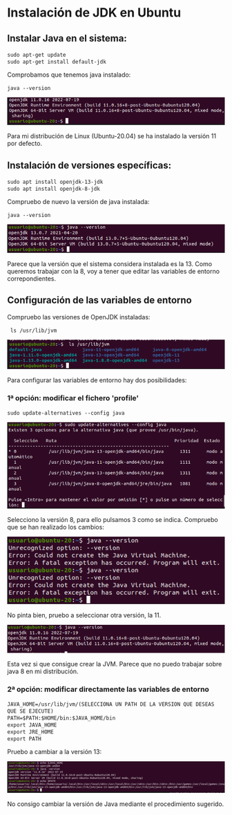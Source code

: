 # Instalación de JDK en Ubuntu

## Instalar Java en el sistema:

    sudo apt-get update
    sudo apt-get install default-jdk

Comprobamos que tenemos java instalado:

    java --version

<img src="img/cap1.png">

Para mi distribución de Linux (Ubuntu-20.04) se ha instalado la versión 11 por defecto. 

## Instalación de versiones específicas:

    sudo apt install openjdk-13-jdk
    sudo apt install openjdk-8-jdk

Compruebo de nuevo la versión de java instalada:

    java --version

<img src="img/cap2.png">

Parece que la versión que el sistema considera instalada es la 13.
Como queremos trabajar con la 8, voy a tener que editar las variables de entorno correpondientes.

## Configuración de las variables de entorno

Compruebo las versiones de OpenJDK instaladas:

     ls /usr/lib/jvm

<img src="img/cap3.png">

Para configurar las variables de entorno hay dos posibilidades:

### 1ª opción: modificar el fichero 'profile'

    sudo update-alternatives --config java

<img src="img/cap4.png">

Selecciono la versión 8, para ello pulsamos 3 como se indica.
Compruebo que se han realizado los cambios:

<img src="img/cap5.png">

No pinta bien, pruebo a seleccionar otra versión, la 11.

<img src="img/cap6.png">

Esta vez si que consigue crear la JVM. Parece que no puedo trabajar sobre java 8 en mi distribución. 

### 2ª opción: modificar directamente las variables de entorno

    JAVA_HOME=/usr/lib/jvm/(SELECCIONA UN PATH DE LA VERSION QUE DESEAS QUE SE EJECUTE)
    PATH=$PATH:$HOME/bin:$JAVA_HOME/bin
    export JAVA_HOME
    export JRE_HOME
    export PATH

Pruebo a cambiar a la versión 13:

<img src="img/captura8.png">

No consigo cambiar la versión de Java mediante el procedimiento sugerido.